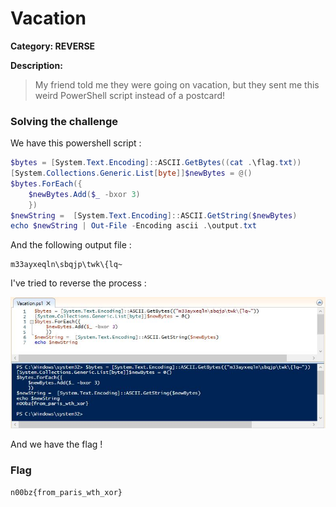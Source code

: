 # Vacation

**Category: REVERSE**

**Description:**

>My friend told me they were going on vacation, but they sent me this weird PowerShell script instead of a postcard!

### Solving the challenge

We have this powershell script :

```powershell
$bytes = [System.Text.Encoding]::ASCII.GetBytes((cat .\flag.txt))
[System.Collections.Generic.List[byte]]$newBytes = @()
$bytes.ForEach({
    $newBytes.Add($_ -bxor 3)
    })
$newString =  [System.Text.Encoding]::ASCII.GetString($newBytes)
echo $newString | Out-File -Encoding ascii .\output.txt
```
And the following output file :

```
m33ayxeqln\sbqjp\twk\{lq~
```

I've tried to reverse the process :

![Solve](/images/Vacation.JPG)

And we have the flag !

### Flag

```n00bz{from_paris_wth_xor}```
